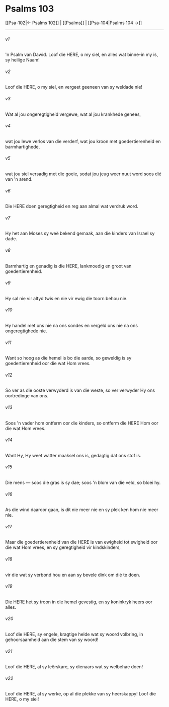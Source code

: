 # Psalms 103

[[Psa-102|← Psalms 102]] | [[Psalms]] | [[Psa-104|Psalms 104 →]]
***

###### v1
'n Psalm van Dawid. Loof die HERE, o my siel, en alles wat binne-in my is, sy heilige Naam! 
###### v2
Loof die HERE, o my siel, en vergeet geeneen van sy weldade nie! 
###### v3
Wat al jou ongeregtigheid vergewe, wat al jou krankhede genees, 
###### v4
wat jou lewe verlos van die verderf, wat jou kroon met goedertierenheid en barmhartighede, 
###### v5
wat jou siel versadig met die goeie, sodat jou jeug weer nuut word soos dié van 'n arend. 
###### v6
Die HERE doen geregtigheid en reg aan almal wat verdruk word. 
###### v7
Hy het aan Moses sy weë bekend gemaak, aan die kinders van Israel sy dade. 
###### v8
Barmhartig en genadig is die HERE, lankmoedig en groot van goedertierenheid. 
###### v9
Hy sal nie vir altyd twis en nie vir ewig die toorn behou nie. 
###### v10
Hy handel met ons nie na ons sondes en vergeld ons nie na ons ongeregtighede nie. 
###### v11
Want so hoog as die hemel is bo die aarde, so geweldig is sy goedertierenheid oor die wat Hom vrees. 
###### v12
So ver as die ooste verwyderd is van die weste, so ver verwyder Hy ons oortredinge van ons. 
###### v13
Soos 'n vader hom ontferm oor die kinders, so ontferm die HERE Hom oor die wat Hom vrees. 
###### v14
Want Hy, Hy weet watter maaksel ons is, gedagtig dat ons stof is. 
###### v15
Die mens — soos die gras is sy dae; soos 'n blom van die veld, so bloei hy. 
###### v16
As die wind daaroor gaan, is dit nie meer nie en sy plek ken hom nie meer nie. 
###### v17
Maar die goedertierenheid van die HERE is van ewigheid tot ewigheid oor die wat Hom vrees, en sy geregtigheid vir kindskinders, 
###### v18
vir die wat sy verbond hou en aan sy bevele dink om dié te doen. 
###### v19
Die HERE het sy troon in die hemel gevestig, en sy koninkryk heers oor alles. 
###### v20
Loof die HERE, sy engele, kragtige helde wat sy woord volbring, in gehoorsaamheid aan die stem van sy woord! 
###### v21
Loof die HERE, al sy leërskare, sy dienaars wat sy welbehae doen! 
###### v22
Loof die HERE, al sy werke, op al die plekke van sy heerskappy! Loof die HERE, o my siel! 

